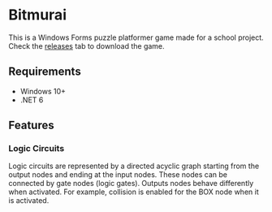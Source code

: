 # Bitmurai

This is a Windows Forms puzzle platformer game made for a school project. Check the [releases](https://github.com/pihedron/winforms-game/releases) tab to download the game.

## Requirements

- Windows 10+
- .NET 6

## Features

### Logic Circuits

Logic circuits are represented by a directed acyclic graph starting from the output nodes and ending at the input nodes. These nodes can be connected by gate nodes (logic gates). Outputs nodes behave differently when activated. For example, collision is enabled for the BOX node when it is activated.
